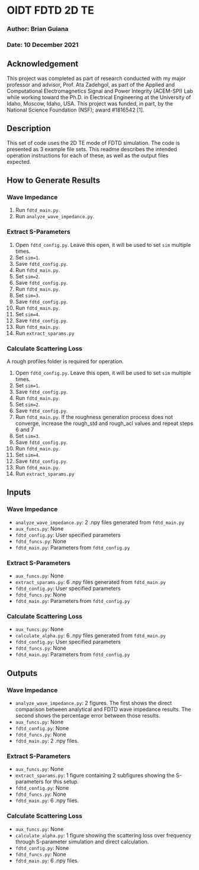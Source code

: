 # OIDT FDTD 2D TE
### Author: Brian Guiana
### Date: 10 December 2021
## Acknowledgement
This project was completed as part of research conducted with my major professor and advisor, Prof. Ata Zadehgol, as part of the Applied and Computational Electromagnetics Signal and Power Integrity (ACEM-SPI) Lab while working toward the Ph.D. in Electrical Engineering at the University of Idaho, Moscow, Idaho, USA. This project was funded, in part, by the National Science Foundation (NSF); award #1816542 [1].
## Description
This set of code uses the 2D TE mode of FDTD simulation. The code is presented as 3 example file sets. This readme describes the intended operation instructions for each of these, as well as the output files expected.

## How to Generate Results
### Wave Impedance
1. Run `fdtd_main.py`.
2. Run `analyze_wave_impedance.py`.

### Extract S-Parameters
1. Open `fdtd_config.py`. Leave this open, it will be used to set `sim` multiple times.
2. Set `sim=1`.
3. Save `fdtd_config.py`.
4. Run `fdtd_main.py`.
5. Set `sim=2`.
6. Save `fdtd_config.py`.
7. Run `fdtd_main.py`.
8. Set `sim=3`.
9. Save `fdtd_config.py`.
10. Run `fdtd_main.py`.
11. Set `sim=4`.
12. Save `fdtd_config.py`.
13. Run `fdtd_main.py`.
14. Run `extract_sparams.py`

### Calculate Scattering Loss
A rough profiles folder is required for operation.
1. Open `fdtd_config.py`. Leave this open, it will be used to set `sim` multiple times.
2. Set `sim=1`.
3. Save `fdtd_config.py`.
4. Run `fdtd_main.py`.
5. Set `sim=2`.
6. Save `fdtd_config.py`.
7. Run `fdtd_main.py`. If the roughness generation process does not converge, increase the rough_std and rough_acl values and repeat steps 6 and 7
8. Set `sim=3`.
9. Save `fdtd_config.py`.
10. Run `fdtd_main.py`.
11. Set `sim=4`.
12. Save `fdtd_config.py`.
13. Run `fdtd_main.py`.
14. Run `extract_sparams.py`

## Inputs
### Wave Impedance
- `analyze_wave_impedance.py`: 2 .npy files generated from `fdtd_main.py`
- `aux_funcs.py`: None
- `fdtd_config.py`: User specified parameters
- `fdtd_funcs.py`: None
- `fdtd_main.py`: Parameters from `fdtd_config.py`

### Extract S-Parameters
- `aux_funcs.py`: None
- `extract_sparams.py`: 6 .npy files generated from `fdtd_main.py`
- `fdtd_config.py`: User specified parameters
- `fdtd_funcs.py`: None
- `fdtd_main.py`: Parameters from `fdtd_config.py`

### Calculate Scattering Loss
- `aux_funcs.py`: None
- `calculate_alpha.py`: 6 .npy files generated from `fdtd_main.py`
- `fdtd_config.py`: User specified parameters
- `fdtd_funcs.py`: None
- `fdtd_main.py`: Parameters from `fdtd_config.py`

## Outputs
### Wave Impedance
- `analyze_wave_impedance.py`: 2 figures. The first shows the direct comparison between analytical and FDTD wave impedance results. The second shows the percentage error between those results.
- `aux_funcs.py`: None
- `fdtd_config.py`: None
- `fdtd_funcs.py`: None
- `fdtd_main.py`: 2 .npy files.

### Extract S-Parameters
- `aux_funcs.py`: None
- `extract_sparams.py`: 1 figure containing 2 subfigures showing the S-parameters for this setup.
- `fdtd_config.py`: None
- `fdtd_funcs.py`: None
- `fdtd_main.py`: 6 .npy files.

### Calculate Scattering Loss
- `aux_funcs.py`: None
- `calculate_alpha.py`: 1 figure showing the scattering loss over frequency through S-parameter simulation and direct calculation.
- `fdtd_config.py`: None
- `fdtd_funcs.py`: None
- `fdtd_main.py`: 6 .npy files.
